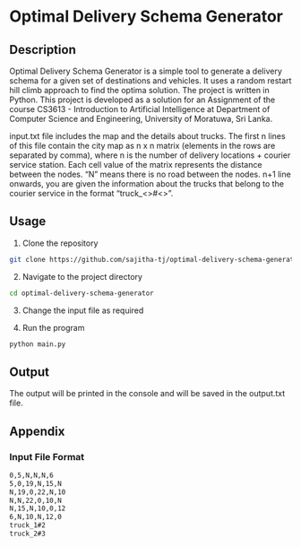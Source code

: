 # Optimal Delivery Schema Generator

## Description

Optimal Delivery Schema Generator is a simple tool to generate a delivery schema for a given set of destinations and vehicles. It uses a random restart hill climb approach to find the optima solution. The project is written in Python. This project is developed as a solution for an Assignment of the course CS3613 - Introduction to Artificial Intelligence at Department of Computer Science and Engineering, University of Moratuwa, Sri Lanka.

input.txt file includes the map and the details about trucks. The first n lines of this file contain the city map as n x n matrix (elements in the rows are separated by comma), where n is the number of delivery locations + courier service station. Each cell value of the matrix represents the distance between the nodes. “N” means there is no road between the nodes. n+1 line onwards, you are given the information about the trucks that belong to the courier service in the format
“truck\_<<number>>#<<capacity>>”.

## Usage

1. Clone the repository

```bash
git clone https://github.com/sajitha-tj/optimal-delivery-schema-generator.git
```

2. Navigate to the project directory

```bash
cd optimal-delivery-schema-generator
```

3. Change the input file as required

4. Run the program

```bash
python main.py
```

## Output

The output will be printed in the console and will be saved in the output.txt file.

## Appendix

### Input File Format

```txt
0,5,N,N,N,6
5,0,19,N,15,N
N,19,0,22,N,10
N,N,22,0,10,N
N,15,N,10,0,12
6,N,10,N,12,0
truck_1#2
truck_2#3
```
